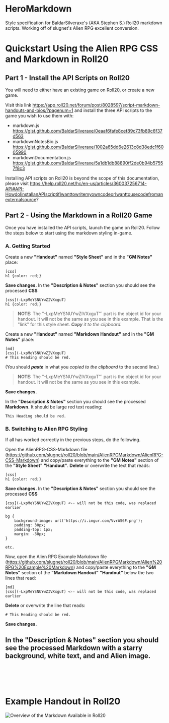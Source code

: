 # HeroMarkdown
Style specification for BaldarSilveraxe's (AKA Stephen S.) Roll20 markdown scripts. Working off of slugnet's Alien RPG excellent conversion.

# Quickstart Using the Alien RPG CSS and Markdown in Roll20

## Part 1 - Install the API Scripts on Roll20
You will need to either have an existing game on Roll20, or create a new game.

Visit this link https://app.roll20.net/forum/post/8028597/script-markdown-handouts-and-bios/?pagenum=1 and install the three API scripts to the game you wish to use them with:
- markdown.js https://gist.github.com/BaldarSilveraxe/0eaaf6fafe8cef89c73fb89c6f37d563
- markdownNotesBio.js https://gist.github.com/BaldarSilveraxe/1002a65dd6e2613c8d38edc1f6005990
- markdownDocumentation.js https://gist.github.com/BaldarSilveraxe/5a1db1db88890ff2de0b94b57557f8c3

Installing API scripts on Roll20 is beyond the scope of this documentation, please visit https://help.roll20.net/hc/en-us/articles/360037256714-API#API-HowdoIinstallanAPIscriptifIwanttowritemyowncodeorIwanttousecodefromanexternalsource?

## Part 2 - Using the Markdown in a Roll20 Game
Once you have installed the API scripts, launch the game on Roll20. Follow the steps below to start using the markdown styling in-game.

### A. Getting Started
Create a new **"Handout"** named **"Style Sheet"** and in the **"GM Notes"** place:
```
[css]
h1 {color: red;}
```
**Save changes.**
In the **"Description & Notes"** section you should see the processed **CSS**
```
[css](-LxpMeYSNUYwZIVXxguT)
h1 {color: red;}
```
> **NOTE:** The "-LxpMeYSNUYwZIVXxguT"` part is the object id for your handout. It will not be the same as you see in this example.
That is the "link" for this style sheet. ***Copy*** *it to the clipboard.*

Create a new **"Handout"** named **"Markdown Handout"** and in the **"GM Notes"** place:
```
[md]
[css](-LxpMeYSNUYwZIVXxguT)
# This Heading should be red.
```
(You should ***paste*** in what you *copied to the clipboard* to the second line.)
> **NOTE:** The "-LxpMeYSNUYwZIVXxguT"` part is the object id for your handout. It will not be the same as you see in this example.
> 
**Save changes.**

In the **"Description & Notes"** section you should see the processed **Markdown.**
It should be large red text reading:

```
This Heading should be red.
```


### B. Switching to Alien RPG Styling
If all has worked correctly in the previous steps, do the following.

Open the AlienRPG-CSS-Markdown file (https://github.com/slugnet/roll20/blob/main/AlienRPGMarkdown/AlienRPG-CSS-Markdown) and copy/paste everything to the **"GM Notes"** section of the  **"Style Sheet"** **"Handout"**. **Delete** or overwrite the text that reads:
```
[css]
h1 {color: red;}
```
**Save changes.**
In the **"Description & Notes"** section you should see the processed **CSS**
```
[css](-LxpMeYSNUYwZIVXxguT) <-- will not be this code, was replaced earlier

bg {
	background-image: url('https://i.imgur.com/VvrAS6F.png');
	padding: 30px;
	padding-top: 1px;
	margin: -30px;
}

etc.
```

Now, open the Alien RPG Example Markdown file (https://github.com/slugnet/roll20/blob/main/AlienRPGMarkdown/Alien%20RPG%20Example%20Markdown) and copy/paste everything to the **"GM Notes"** section of the **"Markdown Handout"** **"Handout"** below the two lines that read:
```
[md]
[css](-LxpMeYSNUYwZIVXxguT) <-- will not be this code, was replaced earlier
```
**Delete** or overwrite the line that reads:
```
# This Heading should be red.
```

**Save changes.**

In the **"Description & Notes"** section you should see the processed **Markdown** with a starry background, white text, and and Alien image.
<br>
<br>
---
<br>
<br>

# Example Handout in Roll20

![Overview of the Markdown Available in Roll20](https://github.com/slugnet/roll20/blob/main/AlienRPGMarkdown/example-markdown-image.png)


